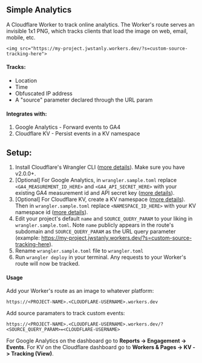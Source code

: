 ## Simple Analytics

A Cloudflare Worker to track online analytics. The Worker's route serves an invisible 1x1 PNG, which tracks clients that load the image on web, email, mobile, etc.

```
<img src="https://my-project.jwstanly.workers.dev/?s=custom-source-tracking-here">
```

#### Tracks:

- Location
- Time
- Obfuscated IP address
- A "source" parameter declared through the URL param

#### Integrates with:

1. Google Analytics - Forward events to GA4
2. Cloudflare KV - Persist events in a KV namespace

## Setup:

1. Install Cloudflare's Wrangler CLI ([more details](https://developers.cloudflare.com/workers/wrangler/install-and-update/#install-wrangler-globally)). Make sure you have v2.0.0+.
2. [Optional] For Google Analytics, in `wrangler.sample.toml` replace `<GA4_MEASUREMENT_ID_HERE>` and `<GA4_API_SECRET_HERE>` with your existing GA4 measurement id and API secret key ([more details](https://developers.google.com/analytics/devguides/collection/protocol/ga4/reference?client_type=gtag#payload_query_parameters)).
3. [Optional] For Cloudflare KV, create a KV namespace ([more details](https://developers.cloudflare.com/workers/runtime-apis/kv/#:~:text=To%20use%20Workers%20KV%2C%20you,select%20Workers%20%26%20Pages%20%3E%20KV.)). Then in `wrangler.sample.toml` replace `<NAMESPACE_ID_HERE>` with your KV namespace id ([more details](https://developers.cloudflare.com/workers/configuration/bindings/#kv-namespace-bindings)).
4. Edit your project's default `name` and `SOURCE_QUERY_PARAM` to your liking in `wrangler.sample.toml`. Note `name` publicly appears in the route's subdomain and `SOURCE_QUERY_PARAM` as the URL query parameter (example: https://my-project.jwstanly.workers.dev/?s=custom-source-tracking-here).
5. Rename `wrangler.sample.toml` file to `wrangler.toml`
6. Run `wrangler deploy` in your terminal. Any requests to your Worker's route will now be tracked.

#### Usage

Add your Worker's route as an image to whatever platform:

```
https://<PROJECT-NAME>.<CLOUDFLARE-USERNAME>.workers.dev
```

Add source paramaters to track custom events:

```
https://<PROJECT-NAME>.<CLOUDFLARE-USERNAME>.workers.dev/?<SOURCE_QUERY_PARAM>=<CLOUDFLARE-USERNAME>
```

For Google Analytics on the dashboard go to **Reports -> Engagement -> Events**. For KV on the Cloudflare dashboard go to **Workers & Pages -> KV -> Tracking (View)**.
